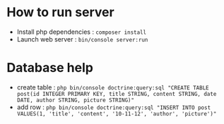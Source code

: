 # How to run server
 - Install php dependencies : `composer install` 
 - Launch web server : `bin/console server:run`
 
 # Database help
 - create table :
 `php bin/console doctrine:query:sql "CREATE TABLE post(id INTEGER PRIMARY KEY, title STRING, content STRING, date DATE, author STRING, picture STRING)"`
 - add row :
 `php bin/console doctrine:query:sql "INSERT INTO post VALUES(1, 'title', 'content', '10-11-12', 'author', 'picture')"`